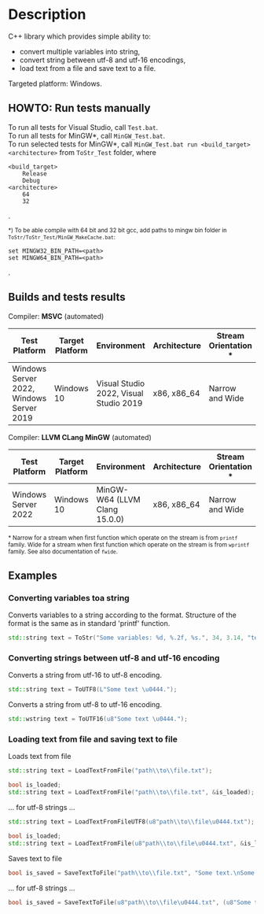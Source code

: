 # Description
C++ library which provides simple ability to:
- convert multiple variables into string,
- convert string between utf-8 and utf-16 encodings,
- load text from a file and save text to a file.

Targeted platform: Windows.

## HOWTO: Run tests manually
To run all tests for Visual Studio, call `Test.bat`.             
To run all tests for MinGW\*, call `MinGW_Test.bat`.     
To run selected tests for MinGW\*, call `MinGW_Test.bat run <build_target> <architecture>` from `ToStr_Test` folder, where
```
<build_target>
    Release
    Debug
<architecture>
    64
    32
```
.
            
<sup>\*) To be able compile with 64 bit and 32 bit gcc, add paths to mingw bin folder in `ToStr/ToStr_Test/MinGW_MakeCache.bat`:
```
set MINGW32_BIN_PATH=<path>
set MINGW64_BIN_PATH=<path>
```
.
</sup>

## Builds and tests results

Compiler: **MSVC** (automated)

| Test Platform | Target Platform | Environment | Architecture | Stream Orientation \* | Build and Test |
|-|-|-|-|-|-|
| Windows Server 2022, Windows Server 2019 | Windows 10 |  Visual Studio 2022, Visual Studio  2019 | x86, x86_64 | Narrow and Wide | [![Build and Test](https://github.com/underwatergrasshopper/TrivialTestKit/actions/workflows/build_and_test.yml/badge.svg)](https://github.com/underwatergrasshopper/ToStr/actions/workflows/build_and_test.yml) |

 Compiler: **LLVM CLang MinGW** (automated)

| Test Platform | Target Platform | Environment | Architecture | Stream Orientation \* | Build and Test |
|-|-|-|-|-|-|
| Windows Server 2022 | Windows 10 | MinGW-W64 (LLVM Clang 15.0.0) | x86, x86_64 | Narrow and Wide |  [![Build and Test (MinGW)](https://github.com/underwatergrasshopper/TrivialTestKit/actions/workflows/build_and_test_mingw.yml/badge.svg)](https://github.com/underwatergrasshopper/ToStr/actions/workflows/build_and_test_mingw.yml) |

<sup>\* Narrow for a stream when first function which operate on the stream is from `printf` family.
Wide for a stream when first function which operate on the stream is from `wprintf` family. See also documentation of `fwide`.</sup>

## Examples 
### Converting variables toa string

Converts variables to a string according to the format. Structure of the format is the same as in standard 'printf' function.

```c++
std::string text = ToStr("Some variables: %d, %.2f, %s.", 34, 3.14, "text");
```

### Converting strings between utf-8 and utf-16 encoding

Converts a string from utf-16 to utf-8 encoding.

```c++
std::string text = ToUTF8(L"Some text \u0444.");
```

Converts a string from utf-8 to utf-16 encoding.

```c++
std::wstring text = ToUTF16(u8"Some text \u0444.");
```

### Loading text from file and saving text to file

Loads text from file

```c++
std::string text = LoadTextFromFile("path\\to\\file.txt");
```

```c++
bool is_loaded;
std::string text = LoadTextFromFile("path\\to\\file.txt", &is_loaded);
```
... for utf-8 strings ...

```c++
std::string text = LoadTextFromFileUTF8(u8"path\\to\\file\u0444.txt");
```

```c++
bool is_loaded;
std::string text = LoadTextFromFile(u8"path\\to\\file\u0444.txt", &is_loaded);
```

Saves text to file

```c++
bool is_saved = SaveTextToFile("path\\to\\file.txt", "Some text.\nSome other text.");
```
... for utf-8 strings ...
```c++
bool is_saved = SaveTextToFile(u8"path\\to\\file\u0444.txt", (u8"Some text \u0444.\nSome other text.");
```







